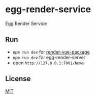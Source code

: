 # egg-render-service

Egg Render Service

## Run

- `npm run dev` for [render-vue-package]()
- `npm run dev` for egg-render-server
- open `http://127.0.0.1:7001/home`


## License

[MIT](LICENSE)